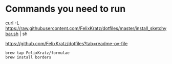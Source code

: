 # Commands you need to run

curl -L https://raw.githubusercontent.com/FelixKratz/dotfiles/master/install_sketchybar.sh | sh


https://github.com/FelixKratz/dotfiles?tab=readme-ov-file


```
brew tap FelixKratz/formulae
brew install borders
```

